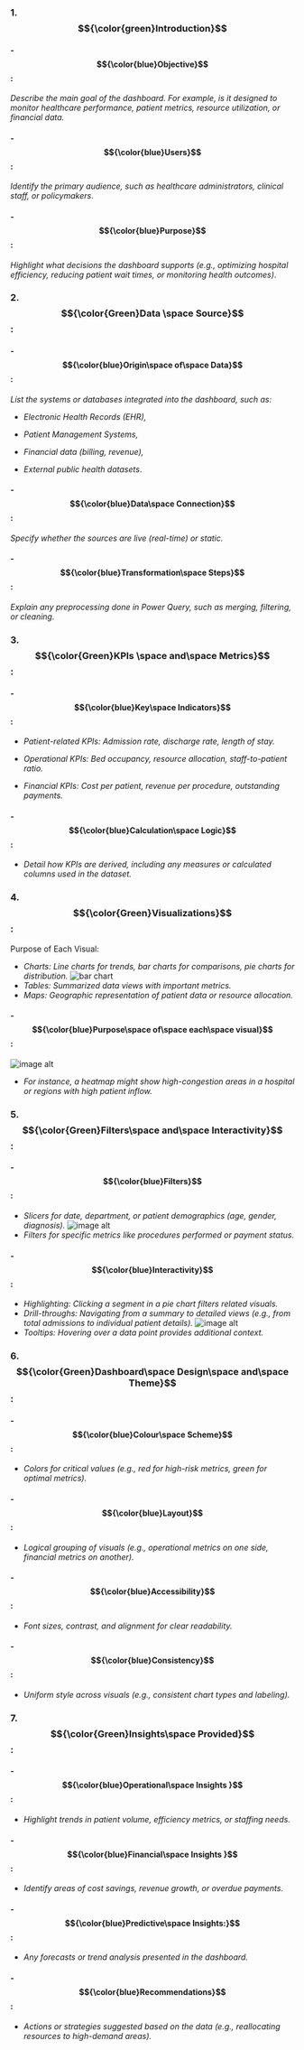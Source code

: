 ### 1. __$${\color{green}Introduction}$$__
#### - $${\color{blue}Objective}$$:
 _Describe the main goal of the dashboard. For example, is it designed to monitor healthcare performance, patient metrics, resource utilization, or financial data._
#### - $${\color{blue}Users}$$:
_Identify the primary audience, such as healthcare administrators, clinical staff, or policymakers_.
#### -  $${\color{blue}Purpose}$$:                        
_Highlight what decisions the dashboard supports (e.g., optimizing hospital efficiency, reducing patient wait times, or monitoring health outcomes)_.
### 2. $${\color{Green}Data \space Source}$$:                                     
#### - $${\color{blue}Origin\space of\space Data}$$: 
 _List the systems or databases integrated into the dashboard, such as:_
 
- _Electronic Health Records (EHR),_

- _Patient Management Systems,_

- _Financial data (billing, revenue),_

- _External public health datasets_.
 #### - $${\color{blue}Data\space Connection}$$:
  _Specify whether the sources are live (real-time) or static._
  #### - $${\color{blue}Transformation\space Steps}$$:
   _Explain any preprocessing done in Power Query, such as merging, filtering, or cleaning._
 ### 3. $${\color{Green}KPIs \space and\space Metrics}$$:
 #### - $${\color{blue}Key\space Indicators}$$: 
- _Patient-related KPIs: Admission rate, discharge rate, length of stay._

- _Operational KPIs: Bed occupancy, resource allocation, staff-to-patient ratio._

- _Financial KPIs: Cost per patient, revenue per procedure, outstanding payments._
 #### - $${\color{blue}Calculation\space Logic}$$:
 - _Detail how KPIs are derived, including any measures or calculated columns used in the dataset._
### 4. $${\color{Green}Visualizations}$$: 
Purpose of Each Visual:    
- _Charts: Line charts for trends, bar charts for comparisons, pie charts for distribution._
![bar chart](https://github.com/user-attachments/assets/a82b6350-3297-483a-b6e3-1febf7252898)
- _Tables: Summarized data views with important metrics._
- _Maps: Geographic representation of patient data or resource allocation._
 #### - $${\color{blue}Purpose\space of\space each\space visual}$$:
 ![image alt](https://github.com/supriya554/Healthcare-Power-BI-Project/blob/8ceacdab90cee95855b76b361dcbf6dd1853f594/Dashboard%20Images/table.png)
- _For instance, a heatmap might show high-congestion areas in a hospital or regions with high patient inflow._
### 5. $${\color{Green}Filters\space and\space Interactivity}$$: 
 #### - $${\color{blue}Filters}$$:
 - _Slicers for date, department, or patient demographics (age, gender, diagnosis)._
   ![image alt](https://github.com/supriya554/Healthcare-Power-BI-Project/blob/9c07715e44bd866229cd78495998006bbf2d2cd2/Dashboard%20Images/slicer.png)
 - _Filters for specific metrics like procedures performed or payment status._
#### - $${\color{blue}Interactivity}$$:
  - _Highlighting: Clicking a segment in a pie chart filters related visuals._
 - _Drill-throughs: Navigating from a summary to detailed views (e.g., from total admissions to individual patient details)._
![image alt](https://github.com/supriya554/Healthcare-Power-BI-Project/blob/7fcb49e32ad49a21f877d22aca6c4c3ed0e4c456/Dashboard%20Images/bar%20chart.png)
  - _Tooltips: Hovering over a data point provides additional context._
### 6. $${\color{Green}Dashboard\space Design\space and\space Theme}$$:
#### - $${\color{blue}Colour\space Scheme}$$:
- _Colors for critical values (e.g., red for high-risk metrics, green for optimal metrics)._
#### - $${\color{blue}Layout}$$:
- _Logical grouping of visuals (e.g., operational metrics on one side, financial metrics on another)._
#### - $${\color{blue}Accessibility}$$:
- _Font sizes, contrast, and alignment for clear readability._
#### - $${\color{blue}Consistency}$$:
- _Uniform style across visuals (e.g., consistent chart types and labeling)._
### 7. $${\color{Green}Insights\space Provided}$$:
#### - $${\color{blue}Operational\space Insights }$$:                                                       
- _Highlight trends in patient volume, efficiency metrics, or staffing needs._
#### - $${\color{blue}Financial\space Insights }$$:   
- _Identify areas of cost savings, revenue growth, or overdue payments._
#### - $${\color{blue}Predictive\space Insights:}$$:   
- _Any forecasts or trend analysis presented in the dashboard._
#### - $${\color{blue}Recommendations}$$:   
- _Actions or strategies suggested based on the data (e.g., reallocating resources to high-demand areas)._
